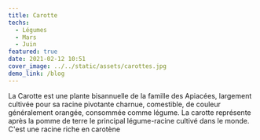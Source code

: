 ```yaml
---
title: Carotte
techs:
  - Légumes
  - Mars
  - Juin
featured: true
date: 2021-02-12 10:51
cover_image: ../../static/assets/carottes.jpg
demo_link: /blog
---
```


La Carotte est une plante bisannuelle de la famille des Apiacées, largement cultivée pour sa racine pivotante charnue, comestible, de couleur généralement orangée, consommée comme légume. La carotte représente après la pomme de terre le principal légume-racine cultivé dans le monde. C'est une racine riche en carotène
